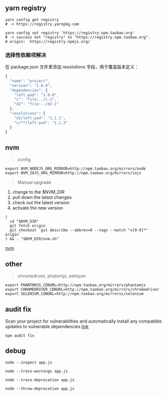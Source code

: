 ## yarn registry
```shell
yarn config get registry
# -> https://registry.yarnpkg.com

yarn config set registry 'https://registry.npm.taobao.org'
# -> success Set "registry" to "https://registry.npm.taobao.org".
# origin:  https://registry.npmjs.org/
```
### 选择性依赖项解决 
在 package.json 文件里添加 resolutions 字段，用于覆盖版本定义：
```js
{
  "name": "project",
  "version": "1.0.0",
  "dependencies": {
    "left-pad": "1.0.0",
    "c": "file:../c-1",
    "d2": "file:../d2-1"
  },
  "resolutions": {
    "d2/left-pad": "1.1.1",
    "c/**/left-pad": "1.1.2"
  }
}
```

## nvm
> config

```shell
export NVM_NODEJS_ORG_MIRROR=http://npm.taobao.org/mirrors/node
export NVM_IOJS_ORG_MIRROR=http://npm.taobao.org/mirrors/iojs
```

> Manual upgrade

1. change to the $NVM_DIR
2. pull down the latest changes
3. check out the latest version
4. activate the new version

```
(
  cd "$NVM_DIR"
  git fetch origin
  git checkout `git describe --abbrev=0 --tags --match "v[0-9]*" origin`
) && . "$NVM_DIR/nvm.sh"
```
[nvm](https://github.com/creationix/nvm#manual-upgrade)

## other
> chromedriver, phatomjs, selinjum

```shell
export PHANTOMJS_CDNURL=http://npm.taobao.org/mirrors/phantomjs
export CHROMEDRIVER_CDNURL=http://npm.taobao.org/mirrors/chromedriver
export SELENIUM_CDNURL=http://npm.taobao.org/mirrorss/selenium
```

## audit fix
Scan your project for vulnerabilities and automatically install any compatible updates to vulnerable dependencies
[link](https://docs.npmjs.com/cli/audit)
```
npm audit fix
```

## debug

```
node --inspect app.js

node --trace-warnings app.js

node --trace-deprecation app.js

node --throw-deprecation app.js
```

